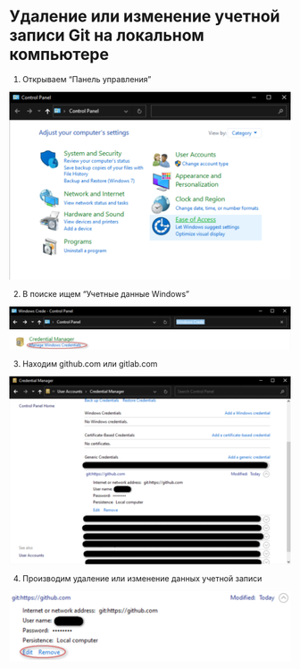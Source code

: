 # Удаление или изменение учетной записи Git на локальном компьютере

1. Открываем “Панель управления”

![Рисунок 1](1.png)

2. В поиске ищем “Учетные данные Windows”

![Рисунок 2](2.png)

3. Находим github.com или gitlab.com

![Рисунок 3](3.png)

4. Производим удаление или изменение данных учетной записи

![Рисунок 4](4.png)